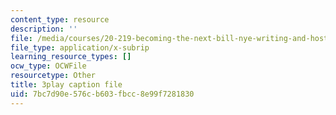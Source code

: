 ```yaml
---
content_type: resource
description: ''
file: /media/courses/20-219-becoming-the-next-bill-nye-writing-and-hosting-the-educational-show-january-iap-2015/7bc7d90e576cb603fbcc8e99f7281830_eIeQgvadWpw.srt
file_type: application/x-subrip
learning_resource_types: []
ocw_type: OCWFile
resourcetype: Other
title: 3play caption file
uid: 7bc7d90e-576c-b603-fbcc-8e99f7281830
---
```

